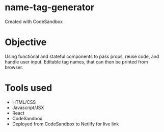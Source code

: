 # name-tag-generator
Created with CodeSandbox

<h1>Objective</h1>
<p>Using functional and stateful components to pass props, reuse code, and handle user input. Editable tag names, that can then be printed from browser.</p>
<h1>Tools used</h1>
  <ul>
  <li>HTML/CSS</li>
  <li>Javascript/JSX</li>
  <li>React</li>
  <li>CodeSandbox</li>
  <li>Deployed from CodeSandbox to Netlify for live link</li>
  </ul>
